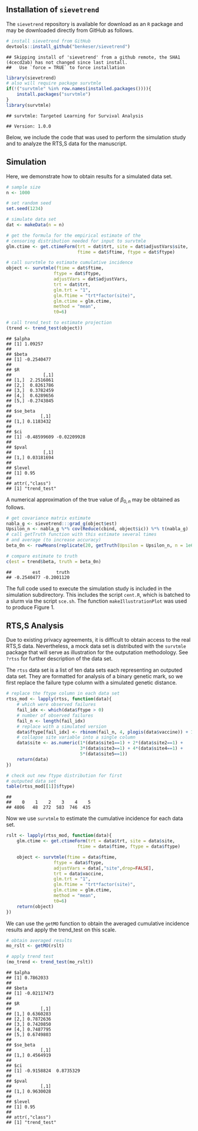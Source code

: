 Installation of `sievetrend`
----------------------------

The `sievetrend` repository is available for download as an `R` package and may be downloaded directly from GitHub as follows.

``` r
# install sievetrend from GitHub
devtools::install_github("benkeser/sievetrend")
```

    ## Skipping install of 'sievetrend' from a github remote, the SHA1 (4cecd2ab) has not changed since last install.
    ##   Use `force = TRUE` to force installation

``` r
library(sievetrend)
# also will require package survtmle
if(!("survtmle" %in% row.names(installed.packages()))){
    install.packages("survtmle")    
}
library(survtmle)
```

    ## survtmle: Targeted Learning for Survival Analysis

    ## Version: 1.0.0

Below, we include the code that was used to perform the simulation study and to analyze the RTS,S data for the manuscript.

Simulation
----------

Here, we demonstrate how to obtain results for a simulated data set.

``` r
# sample size
n <- 1000

# set random seed
set.seed(1234)

# simulate data set
dat <- makeData(n = n)

# get the formula for the empirical estimate of the
# censoring distribution needed for input to survtmle
glm.ctime <- get.ctimeForm(trt = dat$trt, site = dat$adjustVars$site, 
                           ftime = dat$ftime, ftype = dat$ftype)

# call survtmle to estimate cumulative incidence
object <- survtmle(ftime = dat$ftime,
                  ftype = dat$ftype,
                  adjustVars = dat$adjustVars,
                  trt = dat$trt,
                  glm.trt = "1",
                  glm.ftime = "trt*factor(site)",
                  glm.ctime = glm.ctime,
                  method = "mean",
                  t0=6)

# call trend_test to estimate projection
(trend <- trend_test(object))
```

    ## $alpha
    ## [1] 1.09257
    ## 
    ## $beta
    ## [1] -0.2540477
    ## 
    ## $R
    ##            [,1]
    ## [1,]  2.2516861
    ## [2,]  0.8261786
    ## [3,]  0.3782459
    ## [4,]  0.6289656
    ## [5,] -0.2743845
    ## 
    ## $se_beta
    ##           [,1]
    ## [1,] 0.1183432
    ## 
    ## $ci
    ## [1] -0.48599609 -0.02209928
    ## 
    ## $pval
    ##            [,1]
    ## [1,] 0.03181694
    ## 
    ## $level
    ## [1] 0.95
    ## 
    ## attr(,"class")
    ## [1] "trend_test"

A numerical approximation of the true value of *β*<sub>0, *n*</sub> may be obtained as follows.

``` r
# get covariance matrix estimate
nabla_g <- sievetrend:::grad_g(object$est)
Upsilon_n <- nabla_g %*% cov(Reduce(cbind, object$ic)) %*% t(nabla_g) 
# call getTruth function with this estimate several times 
# and average (to increase accuracy)
beta_0n <- rowMeans(replicate(20, getTruth(Upsilon = Upsilon_n, n = 1e6)))[2]

# compare estimate to truth
c(est = trend$beta, truth = beta_0n)
```

    ##        est      truth 
    ## -0.2540477 -0.2001120

The full code used to execute the simulation study is included in the simulation subdirectory. This includes the script `cent.R`, which is batched to a slurm via the script `sce.sh`. The function `makeIllustrationPlot` was used to produce Figure 1.

RTS,S Analysis
--------------

Due to existing privacy agreements, it is difficult to obtain access to the real RTS,S data. Nevertheless, a mock data set is distributed with the `survtmle` package that will serve as illustration for the outputation methodology. See `?rtss` for further description of the data set.

The `rtss` data set is a list of ten data sets each representing an outputed data set. They are formatted for analysis of a binary genetic mark, so we first replace the failure type column with a simulated genetic distance.

``` r
# replace the ftype column in each data set
rtss_mod <- lapply(rtss, function(data){
    # which were observed failures
    fail_idx <- which(data$ftype > 0)
    # number of observed failures
    fail_n <- length(fail_idx)
    # replace with a simulated version
    data$ftype[fail_idx] <- rbinom(fail_n, 4, plogis(data$vaccine)) + 1
    # collapse site variable into a single column
    data$site <- as.numeric(1*(data$site1==1) + 2*(data$site2==1) + 
                            3*(data$site3==1) + 4*(data$site4==1) + 
                            5*(data$site5==1))
    return(data)
})

# check out new ftype distribution for first
# outputed data set
table(rtss_mod[[1]]$ftype)
```

    ## 
    ##    0    1    2    3    4    5 
    ## 4806   48  272  583  746  435

Now we use `survtmle` to estimate the cumulative incidence for each data set.

``` r
rslt <- lapply(rtss_mod, function(data){
    glm.ctime <- get.ctimeForm(trt = data$trt, site = data$site, 
                           ftime = data$ftime, ftype = data$ftype)

    object <- survtmle(ftime = data$ftime,
                  ftype = data$ftype,
                  adjustVars = data[,"site",drop=FALSE],
                  trt = data$vaccine,
                  glm.trt = "1",
                  glm.ftime = "trt*factor(site)",
                  glm.ctime = glm.ctime,
                  method = "mean",
                  t0=6)
    return(object)
})
```

We can use the `getMO` function to obtain the averaged cumulative incidence results and apply the trend\_test on this scale.

``` r
# obtain averaged results
mo_rslt <- getMO(rslt)

# apply trend test
(mo_trend <- trend_test(mo_rslt))
```

    ## $alpha
    ## [1] 0.7862033
    ## 
    ## $beta
    ## [1] -0.02117473
    ## 
    ## $R
    ##           [,1]
    ## [1,] 0.6360283
    ## [2,] 0.7872636
    ## [3,] 0.7420850
    ## [4,] 0.7487795
    ## [5,] 0.6749803
    ## 
    ## $se_beta
    ##           [,1]
    ## [1,] 0.4564919
    ## 
    ## $ci
    ## [1] -0.9158824  0.8735329
    ## 
    ## $pval
    ##           [,1]
    ## [1,] 0.9630028
    ## 
    ## $level
    ## [1] 0.95
    ## 
    ## attr(,"class")
    ## [1] "trend_test"
